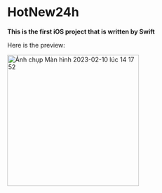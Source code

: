 # HotNew24h

**This is the first iOS project that is written by Swift**

Here is the preview:

<img width="300" alt="Ảnh chụp Màn hình 2023-02-10 lúc 14 17 52" src="https://user-images.githubusercontent.com/89775012/218027207-27ca7c86-89c8-4140-822f-dbef89ccf22d.png">

